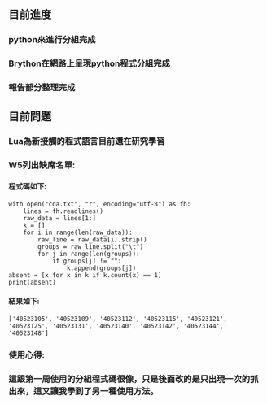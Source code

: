 ## 目前進度

### python來進行分組完成

### Brython在網路上呈現python程式分組完成

### 報告部分整理完成

## 目前問題

### Lua為新接觸的程式語言目前還在研究學習

### W5列出缺席名單:

#### 程式碼如下:

```
with open("cda.txt", "r", encoding="utf-8") as fh:
    lines = fh.readlines()
    raw_data = lines[1:]
    k = []
    for i in range(len(raw_data)):
        raw_line = raw_data[i].strip()
        groups = raw_line.split("\t")
        for j in range(len(groups)):
            if groups[j] != "":
                k.append(groups[j])
absent = [x for x in k if k.count(x) == 1]
print(absent)
```

#### 結果如下:

```
['40523105', '40523109', '40523112', '40523115', '40523121', '40523125', '40523131', '40523140', '40523142', '40523144', '40523148']
```

### 使用心得:

### 這跟第一周使用的分組程式碼很像，只是後面改的是只出現一次的抓出來，這又讓我學到了另一種使用方法。



